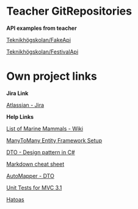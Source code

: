 # Teacher GitRepositories

**API examples from teacher**

[Teknikhögskolan/FakeApi](https://github.com/TeknikhogskolanGothenburg/FakeAPI)

[Teknikhögskolan/FestivalApi](https://github.com/TeknikhogskolanGothenburg/FestivalApi)

# Own project links

**Jira Link**

[Atlassian - Jira](https://mammalapi-group-b.atlassian.net/secure/BrowseProjects.jspa)

**Help Links**

[List of Marine Mammals - Wiki](https://en.wikipedia.org/wiki/List_of_marine_mammal_species)

[ManyToMany Entity Framework Setup](https://www.entityframeworktutorial.net/efcore/configure-many-to-many-relationship-in-ef-core.aspx)

[DTO - Design pattern in C#](https://www.codeproject.com/Articles/1050468/Data-Transfer-Object-Design-Pattern-in-Csharp)

[Markdown cheat sheet](https://github.com/adam-p/markdown-here/wiki/Markdown-Cheatsheet)

[AutoMapper - DTO](https://www.codementor.io/@zedotech/how-to-using-automapper-on-asp-net-core-3-0-via-dependencyinjection-zq497lzsq)

[Unit Tests for MVC 3.1](https://docs.microsoft.com/en-us/aspnet/core/mvc/controllers/testing?view=aspnetcore-3.1)

[Hatoas](https://www.e4developer.com/2018/02/16/hateoas-simple-explanation/)
[]()
[]()
